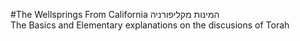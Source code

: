#The Wellsprings From California
המינות מקליפורניה  
The Basics and Elementary explanations on the discusions of Torah
